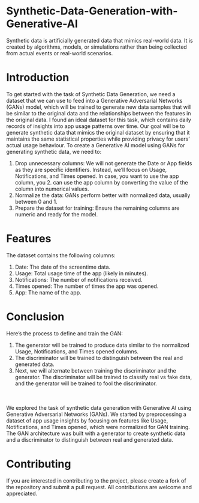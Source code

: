 # Synthetic-Data-Generation-with-Generative-AI
Synthetic data is artificially generated data that mimics real-world data. It is created by algorithms, models, or simulations rather than being collected from actual events or real-world scenarios.
# Introduction
To get started with the task of Synthetic Data Generation, we need a dataset that we can use to feed into a Generative Adversarial Networks (GANs) model, which will be trained to generate new data samples that will be similar to the original data and the relationships between the features in the original data. I found an ideal dataset for this task, which contains daily records of insights into app usage patterns over time. Our goal will be to generate synthetic data that mimics the original dataset by ensuring that it maintains the same statistical properties while providing privacy for users’ actual usage behaviour. To create a Generative AI model using GANs for generating synthetic data, we need to:
1. Drop unnecessary columns: We will not generate the Date or App fields as they are specific identifiers. Instead, we’ll focus on Usage, Notifications, and Times opened. In case, you want to use the app column, you 2. can use the app column by converting the value of the column into numerical values.
3. Normalize the data: GANs perform better with normalized data, usually between 0 and 1.
4. Prepare the dataset for training: Ensure the remaining columns are numeric and ready for the model.

# Features
The dataset contains the following columns:
1. Date: The date of the screentime data.
2. Usage: Total usage time of the app (likely in minutes).
3. Notifications: The number of notifications received.
4. Times opened: The number of times the app was opened.
5. App: The name of the app.

# Conclusion
Here’s the process to define and train the GAN:
1. The generator will be trained to produce data similar to the normalized Usage, Notifications, and Times opened columns.
2. The discriminator will be trained to distinguish between the real and generated data.
3. Next, we will alternate between training the discriminator and the generator. The discriminator will be trained to classify real vs fake data, and the generator will be trained to fool the discriminator.
<br>
<br>
We explored the task of synthetic data generation with Generative AI using Generative Adversarial Networks (GANs). We started by preprocessing a dataset of app usage insights by focusing on features like Usage, Notifications, and Times opened, which were normalized for GAN training. The GAN architecture was built with a generator to create synthetic data and a discriminator to distinguish between real and generated data.

# Contributing
If you are interested in contributing to the project, please create a fork of the repository and submit a pull request. All contributions are welcome and appreciated.
